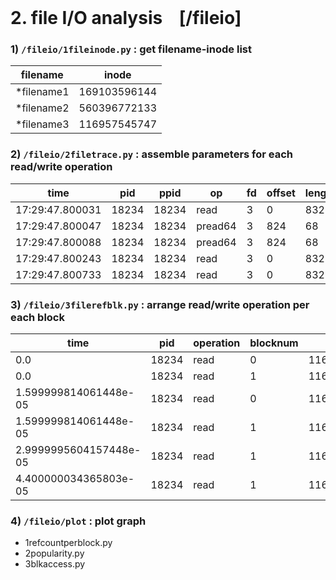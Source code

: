 <br>

# 2. file I/O analysis &nbsp;&nbsp; [/fileio]
### 1) `/fileio/1fileinode.py` : get filename-inode list
**filename** | **inode**
---- | ----
\*filename1 | 169103596144
\*filename2 | 560396772133
\*filename3 | 116957545747

### 2) `/fileio/2filetrace.py` : assemble parameters for each read/write operation
**time** | **pid** | **ppid** | **op** | **fd** | **offset** | **length** | **inode**
---- | ---- | ---- | ---- | ---- | ---- | ---- | ----
17:29:47.800031 | 18234 | 18234 | read | 3 | 0 | 832 | 169103596144
17:29:47.800047 | 18234 | 18234 | pread64 | 3 | 824 | 68 | 169103596144
17:29:47.800088 | 18234 | 18234 | pread64 | 3 | 824 | 68 | 169103596144
17:29:47.800243 | 18234 | 18234 | read | 3 | 0 | 832 | 560396772133
17:29:47.800733 | 18234 | 18234 | read | 3 | 0 | 832 | 342931731962

### 3) `/fileio/3filerefblk.py` : arrange read/write operation per each block
**time** | **pid** | **operation** | **blocknum** | **inode**
---- | ---- | ---- | ---- | ----
0.0 | 18234 | read | 0 | 116957545747
0.0 | 18234 | read | 1 | 116957545747
1.599999814061448e-05 | 18234 | read | 0 | 116957545747 
1.599999814061448e-05 | 18234 | read | 1 | 116957545747 
2.9999995604157448e-05 | 18234 | read | 1 | 116957545747 
4.400000034365803e-05 | 18234 | read | 1 | 116957545747 

### 4) `/fileio/plot` : plot graph
 * 1refcountperblock.py
 * 2popularity.py
 * 3blkaccess.py